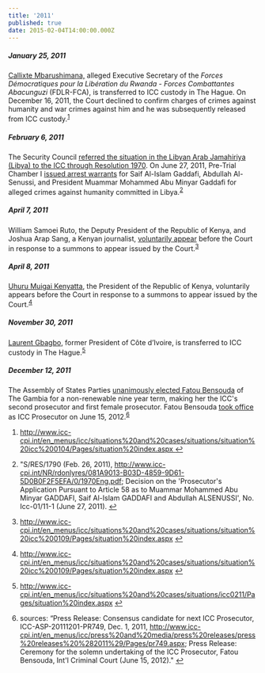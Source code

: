 ```yaml
---
title: '2011'
published: true
date: 2015-02-04T14:00:00.000Z
---
```



##### January 25, 2011

[Callixte Mbarushimana,](http://www.icc-cpi.int/en_menus/icc/situations%20and%20cases/situations/situation%20icc%200104/related%20cases/icc01040110/Pages/icc01040110.aspx) alleged Executive Secretary of the *Forces D&eacute;mocratiques pour la Lib&eacute;ration du Rwanda* - *Forces Combattantes Abacunguzi* (FDLR-FCA), is transferred to ICC custody in The Hague. On December 16, 2011, the Court declined to confirm charges of crimes against humanity and war crimes against him and he was subsequently released from ICC custody.<sup id="fnref:source2011jan"><a class="footnote" href="#fn:source2011jan">1</a></sup>

##### February 6, 2011

The Security Council [referred the situation in the Libyan Arab Jamahiriya (Libya) to the ICC through Resolution 1970](http://www.icc-cpi.int/NR/rdonlyres/081A9013-B03D-4859-9D61-5D0B0F2F5EFA/0/1970Eng.pdf). On June 27, 2011, Pre-Trial Chamber I [issued arrest warrants](http://www.icc-cpi.int/iccdocs/doc/doc1101337.pdf) for Saif Al-Islam Gaddafi, Abdullah Al-Senussi, and President Muammar Mohammed Abu Minyar Gaddafi for alleged crimes against humanity committed in Libya.<sup id="fnref:source2011feb"><a class="footnote" href="#fn:source2011feb">2</a></sup>

##### April 7, 2011

William Samoei Ruto, the Deputy President of the Republic of Kenya, and Joshua Arap Sang, a Kenyan journalist, [voluntarily appear](http://www.icc-cpi.int/en_menus/icc/situations%20and%20cases/situations/situation%20icc%200109/Pages/situation%20index.aspx) before the Court in response to a summons to appear issued by the Court.<sup id="fnref:source2011apr"><a class="footnote" href="#fn:source2011apr">3</a></sup>

##### April 8, 2011

[Uhuru Muigai Kenyatta](http://www.icc-cpi.int/en_menus/icc/situations%20and%20cases/situations/situation%20icc%200109/Pages/situation%20index.aspx), the President of the Republic of Kenya, voluntarily appears before the Court in response to a summons to appear issued by the Court.<sup id="fnref:source2011apr8"><a class="footnote" href="#fn:source2011apr8">4</a></sup>

##### November 30, 2011

[Laurent Gbagbo](http://www.icc-cpi.int/en_menus/icc/situations%20and%20cases/situations/icc0211/Pages/situation%20index.aspx), former President of C&ocirc;te d’Ivoire, is transferred to ICC custody in The Hague.<sup id="fnref:source2011nov30"><a class="footnote" href="#fn:source2011nov30">5</a></sup>

##### December 12, 2011

The Assembly of States Parties [unanimously elected Fatou Bensouda](http://www.icc-cpi.int/en_menus/icc/press%20and%20media/press%20releases/press%20releases%20%282011%29/Pages/pr749.aspx) of The Gambia for a non-renewable nine year term, making her the ICC's second prosecutor and first female prosecutor. Fatou Bensouda [took office](http://www.icc-cpi.int/en_menus/icc/press%2520and%2520media/press%2520releases/Pages/pr811.aspx) as ICC Prosecutor on June 15, 2012.<sup id="fnref:source2011dev"><a class="footnote" href="#fn:source2011dev">6</a></sup>

<div class="footnotes"><ol><li id="fn:source2011jan"><p><a href="http://www.icc-cpi.int/en_menus/icc/situations%20and%20cases/situations/situation%20icc%200104/Pages/situation%20index.aspx">http://www.icc-cpi.int/en_menus/icc/situations%20and%20cases/situations/situation%20icc%200104/Pages/situation%20index.aspx </a><a class="reversefootnote" href="#fnref:source2011jan">↩</a></p></li><li id="fn:source2011feb"><p>"S/RES/1790 (Feb. 26, 2011), <a href="http://www.icc-cpi.int/NR/rdonlyres/081A9013-B03D-4859-9D61-5D0B0F2F5EFA/0/1970Eng.pdf">http://www.icc-cpi.int/NR/rdonlyres/081A9013-B03D-4859-9D61-5D0B0F2F5EFA/0/1970Eng.pdf</a>; Decision on the 'Prosecutor's Application Pursuant to Article 58 as to Muammar Mohammed Abu Minyar GADDAFI, Saif Al-Islam GADDAFI and Abdullah ALSENUSSI', No. Icc-01/11-1 (June 27, 2011). <a class="reversefootnote" href="#fnref:source2011feb">↩</a></p></li><li id="fn:source2011apr"><p><a href="http://www.icc-cpi.int/en_menus/icc/situations%20and%20cases/situations/situation%20icc%200109/Pages/situation%20index.aspx">http://www.icc-cpi.int/en_menus/icc/situations%20and%20cases/situations/situation%20icc%200109/Pages/situation%20index.aspx</a> <a class="reversefootnote" href="#fnref:source2011apr">↩</a></p></li><li id="fn:source2011apr8"><p><a href="http://www.icc-cpi.int/en_menus/icc/situations%20and%20cases/situations/situation%20icc%200109/Pages/situation%20index.aspx">http://www.icc-cpi.int/en_menus/icc/situations%20and%20cases/situations/situation%20icc%200109/Pages/situation%20index.aspx</a> <a class="reversefootnote" href="#fnref:source2011apr8">↩</a></p></li><li id="fn:source2011nov30"><p><a href="http://www.icc-cpi.int/en_menus/icc/situations%20and%20cases/situations/icc0211/Pages/situation%20index.aspx">http://www.icc-cpi.int/en_menus/icc/situations%20and%20cases/situations/icc0211/Pages/situation%20index.aspx</a> <a class="reversefootnote" href="#fnref:source2011nov30">↩</a></p></li><li id="fn:source2011dev"><p>sources: &ldquo;Press Release: Consensus candidate for next ICC Prosecutor, ICC-ASP-20111201-PR749, Dec. 1, 2011, <a href="http://www.icc-cpi.int/en_menus/icc/press%2520and%2520media/press%2520releases/press%2520releases%2520%25282011%2529/Pages/pr749.aspx">http://www.icc-cpi.int/en_menus/icc/press%20and%20media/press%20releases/press%20releases%20%282011%29/Pages/pr749.aspx</a>; Press Release: Ceremony for the solemn undertaking of the ICC Prosecutor, Fatou Bensouda, Int'l Criminal Court (June 15, 2012)." <a class="reversefootnote" href="#fnref:source2011dev">↩</a></p></li></ol></div>